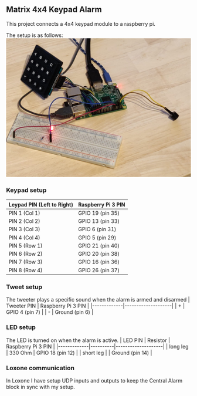 ## Matrix 4x4 Keypad Alarm
This project connects a 4x4 keypad module to a raspberry pi.

The setup is as follows:
![setup image](https://raw.githubusercontent.com/depeter/keypad-alarm/master/setup.jpeg "setup image")

### Keypad setup
| Leypad PIN (Left to Right) | Raspberry Pi 3 PIN |
|----------------------------|--------------------|
| PIN 1 (Col 1)              | GPIO 19 (pin 35)   |
| PIN 2 (Col 2)              | GPIO 13 (pin 33)   |
| PIN 3 (Col 3)              | GPIO 6  (pin 31)   |
| PIN 4 (Col 4)              | GPIO 5  (pin 29)   |
| PIN 5 (Row 1)              | GPIO 21 (pin 40)   |
| PIN 6 (Row 2)              | GPIO 20 (pin 38)   |
| PIN 7 (Row 3)              | GPIO 16 (pin 36)   |
| PIN 8 (Row 4)              | GPIO 26 (pin 37)   |

### Tweet setup
The tweeter plays a specific sound when the alarm is armed and disarmed
| Tweeter PIN | Raspberry Pi 3 PIN |
|-------------|--------------------|
| +           | GPIO 4 (pin 7)     |
| -           | Ground (pin 6)     |

### LED setup
The LED is turned on when the alarm is active.
| LED PIN     | Resistor | Raspberry Pi 3 PIN |
|-------------|----------|--------------------|
| long leg    | 330 Ohm  | GPIO 18 (pin 12)   |
| short leg   |          | Ground  (pin 14)   |

### Loxone communication
In Loxone I have setup UDP inputs and outputs to keep the Central Alarm block in sync with my setup.